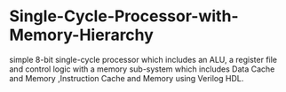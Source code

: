 # Single-Cycle-Processor-with-Memory-Hierarchy
simple 8-bit single-cycle processor which includes an ALU, a register file and control logic with  a memory sub-system which includes Data Cache and Memory ,Instruction Cache and Memory  using Verilog HDL.
